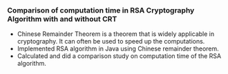 ### Comparison of computation time in RSA Cryptography Algorithm with and without CRT

* Chinese Remainder Theorem is a theorem that is widely applicable in cryptography. It can often be used to speed up the computations.
* Implemented RSA algorithm in Java using Chinese remainder theorem. 
* Calculated and did a comparison study on computation time of the RSA algorithm.
